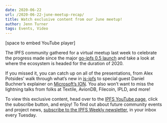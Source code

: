 ```yaml
---
date: 2020-06-22
url: /2020-06-22-june-meetup-recap/
title: Watch exclusive content from our June meetup!
author: Jenn Turner
tags: Events, Video
---
```


[space to embed YouTube player]

The IPFS community gathered for a virtual meetup last week to celebrate the progress made since the major [go-ipfs 0.5 launch](https://blog.ipfs.io/2020-04-28-go-ipfs-0-5-0/) and take a look at where the ecosystem is headed for the duration of 2020.

If you missed it, you can catch up on all of the presentations, from Alex Potsides’ walk through what’s new in [js-ipfs](https://blog.ipfs.io/2020-06-08-js-ipfs-0-46/) to special guest Daniel Buchner’s explainer on [Microsoft’s ION](https://blog.ipfs.io/2020-06-11-identity-ipfs-ion/). You also won’t want to miss the lightning talks from folks at Textile, AvionDB, Filecoin, IPLD, and more! 

To view this exclusive content, head over to the [IPFS YouTube page](https://www.youtube.com/channel/UCdjsUXJ3QawK4O5L1kqqsew), click the subscribe button, and enjoy! To find out about future community events and project news, [subscribe to the IPFS Weekly newsletter](https://ipfs.us4.list-manage.com/subscribe?u=25473244c7d18b897f5a1ff6b&id=cad54b2230), in your inbox every Tuesday.


